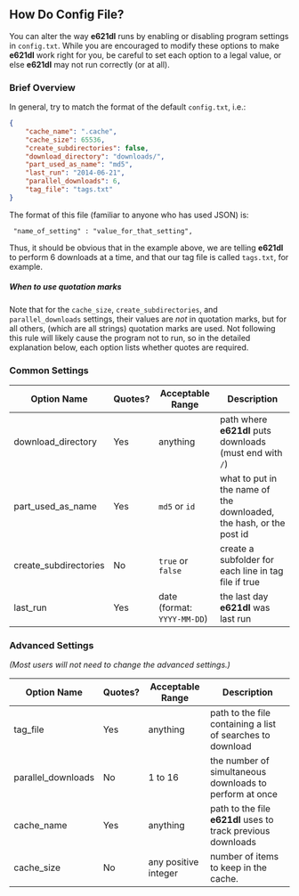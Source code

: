 ## How Do Config File?

You can alter the way **e621dl** runs by enabling or disabling program settings in `config.txt`.  While you are encouraged to modify these options to make **e621dl** work right for you, be careful to set each option to a legal value, or else **e621dl** may not run correctly (or at all).

### Brief Overview
In general, try to match the format of the default `config.txt`, i.e.:

```JSON
{
    "cache_name": ".cache", 
    "cache_size": 65536,
    "create_subdirectories": false, 
    "download_directory": "downloads/", 
    "part_used_as_name": "md5",	
    "last_run": "2014-06-21", 
    "parallel_downloads": 6, 
    "tag_file": "tags.txt"
}
```
The format of this file (familiar to anyone who has used JSON) is:
     
     "name_of_setting" : "value_for_that_setting",

Thus, it should be obvious that in the example above, we are telling **e621dl** to perform 6 downloads at a time, and that our tag file is called `tags.txt`, for example.  

##### When to use quotation marks
Note that for the `cache_size`, `create_subdirectories`, and `parallel_downloads` settings, their values are *not* in quotation marks, but for all others, (which are all strings) quotation marks are used.  Not following this rule will likely cause the program not to run, so in the detailed explanation below, each option lists whether quotes are required. 


### Common Settings

| Option Name           | Quotes? | Acceptable Range            | Description                                                         |
| --------------------- | ------- | --------------------------- |-------------------------------------------------------------------- |
| download_directory    | Yes     | anything                    | path where **e621dl** puts downloads (must end with `/`)            | 
| part_used_as_name     | Yes     | `md5` or `id`               | what to put in the name of the downloaded, the hash, or the post id |
| create_subdirectories | No      | `true` or `false`           | create a subfolder for each line in tag file if true                |
| last_run              | Yes     | date (format: `YYYY-MM-DD`) | the last day **e621dl** was last run                                |


### Advanced Settings
*(Most users will not need to change the advanced settings.)*

| Option Name           | Quotes? | Acceptable Range            | Description                                                  |
| --------------------- | ------- | --------------------------- |------------------------------------------------------------- |
| tag_file              | Yes     | anything                    | path to the file containing a list of searches to download   |
| parallel_downloads    | No      | 1 to 16                     | the number of simultaneous downloads to perform at once      |
| cache_name            | Yes     | anything                    | path to the file **e621dl** uses to track previous downloads |
| cache_size            | No      | any positive integer        | number of items to keep in the cache.                        |
